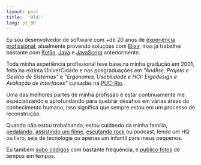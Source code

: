 ```yaml
---
layout: post
title:  'Olá!'
lang: pt_BR
---
```

Eu sou desenvolvedor de software com +de 20 anos de <a href="https://linkedin.com/in/raulpe7eira" title="link para meu LinkedIn" target="_blank">experiência profissional</a>, atualmente provendo soluções com <a href="https://elixir-lang.org" title="likn para o site do Elixir">Elixir</a>, mas já trabalhei bastante com <a href="https://kotlinlang.org" title="link para o site do Kotlin">Kotlin</a>, <a href="https://java.com" title="link para o site do Java">Java</a> e <a href="https://www.ecma-international.org/publications-and-standards/standards/ecma-262" title="link para a especificação do JavaScript">JavaScript</a> anteriormente.

Toda minha experiência profissional teve base na minha gradução em 2001, feita na extinta UniverCidade e nas posgraduações em *"Análise, Projeto e Gestão de Sistemas"* e *"Ergonomia, Usabilidade e HCI: Ergodesign e Avaliação de Interfaces"* cursadas na <a href="http://www.puc-rio.br" title="lint para o site da PUC-Rio" target="_blank">PUC-Rio</a>.

Uma das melhores partes de minha profissão é estar continuamente me especializando e aprofundando para quebrar desafios em várias áreas do conhecimento humano, isso significa que sempre estou em um processo de reconstrução.

Quando não estou trabalhando, estou cuidando da minha família, <a href="https://strava.com/athletes/raulpe7eira" title="link para meu Strava" target="_blank">pedalando</a>, <a href="https://imdb.com/user/ur28106453" title="link para meu IMDb" target="_blank">assistindo um filme</a>, <a href="https://last.fm/user/raulpereira" title="link para meu last.fm" target="_blank">escutando rock</a> ou podcast, lendo um HQ ou livro, seja de tecnologia ou apenas um infantil para meus pequenos.

Eu também <a href="https://github.com/raulpe7eira" title="link para meu GitHub" target="_blank">subo códigos</a> com bastante frequência, e <a href="https://instagram.com/raulpe7eira" title="link para meu Instagram" target="_blank">publico fotos</a> de tempos em tempos.
